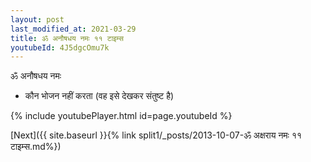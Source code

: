 ```yaml
---
layout: post
last_modified_at: 2021-03-29
title: ॐ अनौषधय नमः ११ टाइम्स
youtubeId: 4J5dgcOmu7k
---
```

 
 
 ॐ अनौषधय नमः  
 
 -  कौन भोजन नहीं करता (वह इसे देखकर संतुष्ट है) 
 
  
 
  
 
 
 
 
 
 


{% include youtubePlayer.html id=page.youtubeId %}
 
[Next]({{ site.baseurl }}{% link  split1/_posts/2013-10-07-ॐ अक्षराय नमः ११ टाइम्स.md%})
 
